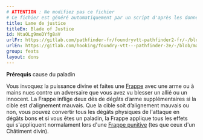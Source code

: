 ```yaml
---
# ATTENTION : Ne modifiez pas ce fichier
# Ce fichier est généré automatiquement par un script d'après les données du module Foundry VTT officiel et de sa traduction
title: Lame de justice
titleEn: Blade of Justice
id: NtaOLg9meDYfg8aV
urlFr: https://gitlab.com/pathfinder-fr/foundryvtt-pathfinder2-fr/-/blob/master/data/feats/NtaOLg9meDYfg8aV.htm
urlEn: https://gitlab.com/hooking/foundry-vtt---pathfinder-2e/-/blob/master/packs/data/feats.db/blade-of-justice.json
group: feats
layout: dons
---
```

**Prérequis** cause du paladin

Vous invoquez la puissance divine et faites une [Frappe](../actions/frapper.md) avec une arme ou à mains nues contre un adversaire que vous avez vu blesser un allié ou un innocent. La Frappe inflige deux dés de dégâts d’arme supplémentaires si la cible est d’alignement mauvais. Que la cible soit d’alignement mauvais ou non, vous pouvez convertir tous les dégâts physiques de l'attaque en dégâts bons et si vous êtes un paladin, la Frappe applique tous les effets qui s'appliquent normalament lors d'une [Frappe punitive](../actions/frappe-punitive.md) (tes que ceux d'un Châtiment divin).


